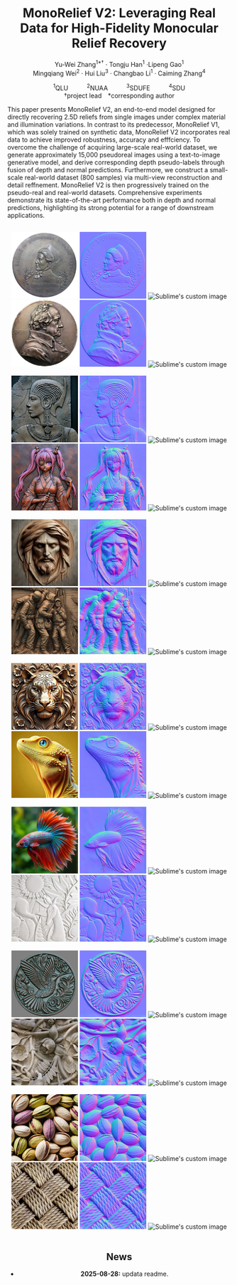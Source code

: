 <div align="center">
<h1>MonoRelief V2: Leveraging Real Data for High-Fidelity Monocular Relief Recovery
</h1>

Yu-Wei Zhang<sup>1*&dagger;</sup> · Tongju Han<sup>1</sup> ·Lipeng Gao<sup>1</sup>
<br>
Mingqiang Wei<sup>2</sup> · Hui Liu<sup>3</sup> · Changbao Li<sup>1</sup> · Caiming Zhang<sup>4</sup>

<sup>1</sup>QLU&emsp;&emsp;&emsp;<sup>2</sup>NUAA&emsp;&emsp;&emsp;<sup>3</sup>SDUFE&emsp;&emsp;&emsp;<sup>4</sup>SDU
<br>
&dagger;project lead&emsp;*corresponding author

<p align="left">This paper presents MonoRelief V2, an end-to-end model designed for directly recovering 2.5D reliefs from single images under complex material and illumination variations. In contrast to its predecessor, MonoRelief V1, which was solely trained on synthetic data, MonoRelief V2 incorporates real data to achieve improved robustness, accuracy and efffciency. To overcome the challenge of acquiring large-scale real-world dataset, we generate approximately 15,000 pseudoreal images using a text-to-image generative model, and derive corresponding depth pseudo-labels through fusion of depth and normal predictions. Furthermore, we construct a small-scale real-world dataset (800 samples) via multi-view reconstruction and detail reffnement. MonoRelief V2 is then progressively trained on the pseudo-real and real-world datasets. Comprehensive experiments demonstrate its state-of-the-art performance both in depth and normal predictions, highlighting its strong potential for a range of downstream applications. </p>

## 
<center class="half">
<img src="assets/g1.jpg" width="150"/>
<img src="assets/g1_n.jpg" width="150"/>
<img src="assets/g1.gif?raw=true" alt="Sublime's custom image" width="150"/>
<img src="assets/g2.png" width="150"/>
<img src="assets/g2_n.jpg" width="150"/>
<img src="assets/g2.gif?raw=true" alt="Sublime's custom image" width="150"/>
</center><br>

<center class="half">
<img src="assets/g3.jpg" width="150"/>
<img src="assets/g3_n.jpg" width="150"/>
<img src="assets/g3.gif?raw=true" alt="Sublime's custom image" width="150"/>
<img src="assets/g4.png" width="150"/>
<img src="assets/g4_n.jpg" width="150"/>
<img src="assets/g4.gif?raw=true" alt="Sublime's custom image" width="150"/>
</center><br>

<center class="half">
<img src="assets/g5.jpg" width="150"/>
<img src="assets/g5_n.jpg" width="150"/>
<img src="assets/g5.gif?raw=true" alt="Sublime's custom image" width="150"/>
<img src="assets/g6.jpg" width="150"/>
<img src="assets/g6_n.jpg" width="150"/>
<img src="assets/g6.gif?raw=true" alt="Sublime's custom image" width="150"/>
</center><br>

<center class="half">
<img src="assets/g7.png" width="150"/>
<img src="assets/g7_n.jpg" width="150"/>
<img src="assets/g7.gif?raw=true" alt="Sublime's custom image" width="150"/>
<img src="assets/g8.jpg" width="150"/>
<img src="assets/g8_n.jpg" width="150"/>
<img src="assets/g8.gif?raw=true" alt="Sublime's custom image" width="150"/>
</center><br>

<center class="half">
<img src="assets/g9.jpg" width="150"/>
<img src="assets/g9_n.jpg" width="150"/>
<img src="assets/g9.gif?raw=true" alt="Sublime's custom image" width="150"/>
<img src="assets/g10.jpg" width="150"/>
<img src="assets/g10_n.jpg" width="150"/>
<img src="assets/g10.gif?raw=true" alt="Sublime's custom image" width="150"/>
</center><br>

<center class="half">
<img src="assets/g11.jpg" width="150"/>
<img src="assets/g11_n.jpg" width="150"/>
<img src="assets/g11.gif?raw=true" alt="Sublime's custom image" width="150"/>
<img src="assets/g12.jpg" width="150"/>
<img src="assets/g12_n.jpg" width="150"/>
<img src="assets/g12.gif?raw=true" alt="Sublime's custom image" width="150"/>
</center><br>

<center class="half">
<img src="assets/g13.jpg" width="150"/>
<img src="assets/g13_n.jpg" width="150"/>
<img src="assets/g13.gif?raw=true" alt="Sublime's custom image" width="150"/>
<img src="assets/g14.jpg" width="150"/>
<img src="assets/g14_n.jpg" width="150"/>
<img src="assets/g14.gif?raw=true" alt="Sublime's custom image" width="150"/>
</center><br>


## News
- **2025-08-28:** updata readme.
